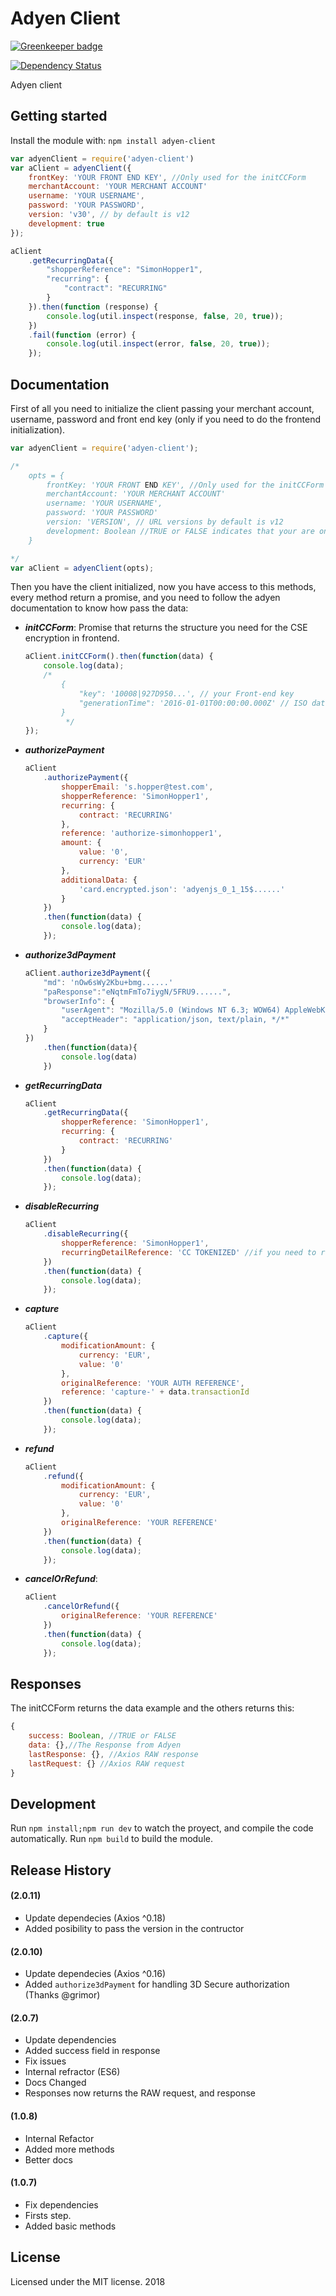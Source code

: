 # Adyen Client

[![Greenkeeper badge](https://badges.greenkeeper.io/danibram/adyen-client.svg)](https://greenkeeper.io/)

[![Dependency Status](https://david-dm.org/danibram/adyen-client.svg)](https://david-dm.org/danibram/adyen-client)

Adyen client

## Getting started

Install the module with: `npm install adyen-client`

```javascript
var adyenClient = require('adyen-client')
var aClient = adyenClient({
    frontKey: 'YOUR FRONT END KEY', //Only used for the initCCForm
    merchantAccount: 'YOUR MERCHANT ACCOUNT'
    username: 'YOUR USERNAME',
    password: 'YOUR PASSWORD',
    version: 'v30', // by default is v12
    development: true
});

aClient
    .getRecurringData({
        "shopperReference": "SimonHopper1",
        "recurring": {
            "contract": "RECURRING"
        }
    }).then(function (response) {
        console.log(util.inspect(response, false, 20, true));
    })
    .fail(function (error) {
        console.log(util.inspect(error, false, 20, true));
    });
```

## Documentation

First of all you need to initialize the client passing your merchant account, username, password and front end key (only if you need to do the frontend initialization).

```javascript
var adyenClient = require('adyen-client');

/*
    opts = {
        frontKey: 'YOUR FRONT END KEY', //Only used for the initCCForm
        merchantAccount: 'YOUR MERCHANT ACCOUNT'
        username: 'YOUR USERNAME',
        password: 'YOUR PASSWORD'
        version: 'VERSION', // URL versions by default is v12
        development: Boolean //TRUE or FALSE indicates that your are on development, for production is not neccesary
    }

*/
var aClient = adyenClient(opts);
```

Then you have the client initialized, now you have access to this methods, every method return a promise, and you need to follow the adyen documentation to know how pass the data:

*   **_initCCForm_**: Promise that returns the structure you need for the CSE encryption in frontend.

    ```javascript
    aClient.initCCForm().then(function(data) {
        console.log(data);
        /*
            {
                "key": '10008|927D950...', // your Front-end key
                "generationTime": '2016-01-01T00:00:00.000Z' // ISO date string
            }
             */
    });
    ```

*   **_authorizePayment_**

    ```javascript
    aClient
        .authorizePayment({
            shopperEmail: 's.hopper@test.com',
            shopperReference: 'SimonHopper1',
            recurring: {
                contract: 'RECURRING'
            },
            reference: 'authorize-simonhopper1',
            amount: {
                value: '0',
                currency: 'EUR'
            },
            additionalData: {
                'card.encrypted.json': 'adyenjs_0_1_15$......'
            }
        })
        .then(function(data) {
            console.log(data);
        });
    ```

*   **_authorize3dPayment_**

    ```javascript
    aClient.authorize3dPayment({
        "md": 'nOw6sWy2Kbu+bmg......'
        "paResponse":"eNqtmFmTo7iygN/5FRU9......",
        "browserInfo": {
            "userAgent": "Mozilla/5.0 (Windows NT 6.3; WOW64) AppleWebKit/537.36 (KHTML, like Gecko) Chrome/50.0.2661.75 Safari/537.36",
            "acceptHeader": "application/json, text/plain, */*"
        }
    })
        .then(function(data){
            console.log(data)
        })
    ```

*   **_getRecurringData_**

    ```javascript
    aClient
        .getRecurringData({
            shopperReference: 'SimonHopper1',
            recurring: {
                contract: 'RECURRING'
            }
        })
        .then(function(data) {
            console.log(data);
        });
    ```

*   **_disableRecurring_**

    ```javascript
    aClient
        .disableRecurring({
            shopperReference: 'SimonHopper1',
            recurringDetailReference: 'CC TOKENIZED' //if you need to remove a specific one
        })
        .then(function(data) {
            console.log(data);
        });
    ```

*   **_capture_**

    ```javascript
    aClient
        .capture({
            modificationAmount: {
                currency: 'EUR',
                value: '0'
            },
            originalReference: 'YOUR AUTH REFERENCE',
            reference: 'capture-' + data.transactionId
        })
        .then(function(data) {
            console.log(data);
        });
    ```

*   **_refund_**

    ```javascript
    aClient
        .refund({
            modificationAmount: {
                currency: 'EUR',
                value: '0'
            },
            originalReference: 'YOUR REFERENCE'
        })
        .then(function(data) {
            console.log(data);
        });
    ```

*   **_cancelOrRefund_**:

    ```javascript
    aClient
        .cancelOrRefund({
            originalReference: 'YOUR REFERENCE'
        })
        .then(function(data) {
            console.log(data);
        });
    ```

## Responses

The initCCForm returns the data example and the others returns this:

```javascript
{
    success: Boolean, //TRUE or FALSE
    data: {},//The Response from Adyen
    lastResponse: {}, //Axios RAW response
    lastRequest: {} //Axios RAW request
}
```

## Development

Run `npm install;npm run dev` to watch the proyect, and compile the code automatically.
Run `npm build` to build the module.

## Release History

#### (2.0.11)

*   Update dependecies (Axios ^0.18)
*   Added posibility to pass the version in the contructor

#### (2.0.10)

*   Update dependecies (Axios ^0.16)
*   Added `authorize3dPayment` for handling 3D Secure authorization (Thanks @grimor)

#### (2.0.7)

*   Update dependencies
*   Added success field in response
*   Fix issues
*   Internal refractor (ES6)
*   Docs Changed
*   Responses now returns the RAW request, and response

#### (1.0.8)

*   Internal Refactor
*   Added more methods
*   Better docs

#### (1.0.7)

*   Fix dependencies
*   Firsts step.
*   Added basic methods

## License

Licensed under the MIT license. 2018
